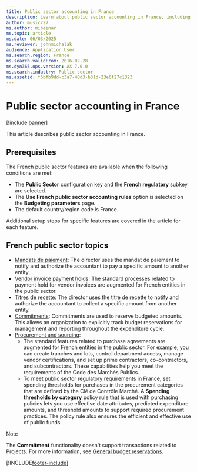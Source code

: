 ```yaml
---
title: Public sector accounting in France
description: Learn about public sector accounting in France, including prerequisites and outlines on French public sector topics and vendor invoice payment holds.
author: music727
ms.author: mibeinar
ms.topic: article
ms.date: 06/03/2025
ms.reviewer: johnmichalak
audience: Application User
ms.search.region: France
ms.search.validFrom: 2016-02-28
ms.dyn365.ops.version: AX 7.0.0
ms.search.industry: Public sector
ms.assetid: f6bfb9dd-c3a7-48d3-b31d-23e6f27c1323
---
```


# Public sector accounting in France

[!include [banner](../../includes/banner.md)]

This article describes public sector accounting in France.

## Prerequisites

The French public sector features are available when the following conditions are met:

-   The **Public Sector** configuration key and the **French regulatory** subkey are selected.
-   The **Use French public sector accounting rules** option is selected on the **Budgeting parameters** page.
-   The default country/region code is France.

Additional setup steps for specific features are covered in the article for each feature.

## French public sector topics
-   [Mandats de paiement](emea-fra-mandats-de-paiement.md): The director uses the mandat de paiement to notify and authorize the accountant to pay a specific amount to another entity.
-   [Vendor invoice payment holds](emea-fra-vendor-invoice-payment-holds-public-sector.md): The standard processes related to payment hold for vendor invoices are augmented for French entities in the public sector.
-   [Titres de recette](emea-fra-titres-de-recette-public-sector.md): The director uses the titre de recette to notify and authorize the accountant to collect a specific amount from another entity.
-   [Commitments](emea-fra-commitments-public-sector.md): Commitments are used to reserve budgeted amounts. This allows an organization to explicitly track budget reservations for management and reporting throughout the expenditure cycle.
-   [Procurement and sourcing](emea-fra-procurement-sourcing-public-sector.md):
    -   The standard features related to purchase agreements are augmented for French entities in the public sector. For example, you can create tranches and lots, control department access, manage vendor certifications, and set up prime contractors, co-contractors, and subcontractors. These capabilities help you meet the requirements of the Code des Marchés Publics.
    -   To meet public sector regulatory requirements in France, set spending thresholds for purchases in the procurement categories that are defined by the Clé de Contrôle Marché. A **Spending thresholds by category** policy rule that is used with purchasing policies lets you use effective date attributes, predicted expenditure amounts, and threshold amounts to support required procurement practices. The policy rule also ensures the efficient and effective use of public funds.


>[!NOTE]
> The **Commitment** functionality doesn't support transactions related to Projects. For more information, see [General budget reservations](../public-sector/general-budget-reservation-tasks.md).




[!INCLUDE[footer-include](../../../includes/footer-banner.md)]
